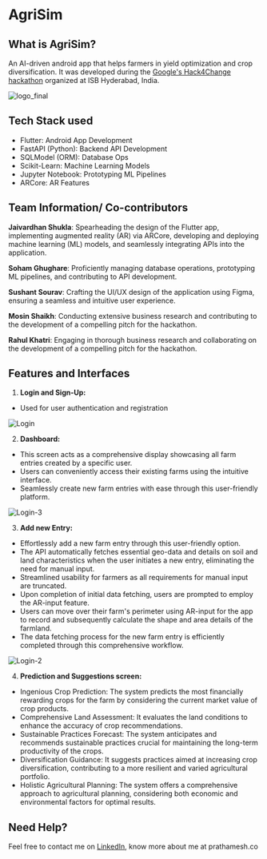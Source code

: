 # AgriSim

## What is AgriSim?
An AI-driven android app that helps farmers in yield optimization and crop diversification. It was developed during the [Google's Hack4Change hackathon](https://programs.t-hub.co/hack4change/) organized at ISB Hyderabad, India.

![logo_final](https://github.com/jaivsh/Agrisim/assets/93859359/bb5532cc-639c-4e34-80d0-96fb6c167c8d)


## Tech Stack used
- Flutter: Android App Development
- FastAPI (Python): Backend API Development
- SQLModel (ORM): Database Ops
- Scikit-Learn: Machine Learning Models
- Jupyter Notebook: Prototyping ML Pipelines
- ARCore: AR Features

## Team Information/ Co-contributors


**Jaivardhan Shukla**: Spearheading the design of the Flutter app, implementing augmented reality (AR) via ARCore, developing and deploying machine learning (ML) models, and seamlessly integrating APIs into the application.

**Soham Ghughare**: Proficiently managing database operations, prototyping ML pipelines, and contributing to API development.

**Sushant Sourav**: Crafting the UI/UX design of the application using Figma, ensuring a seamless and intuitive user experience.

**Mosin Shaikh**: Conducting extensive business research and contributing to the development of a compelling pitch for the hackathon.

**Rahul Khatri**: Engaging in thorough business research and collaborating on the development of a compelling pitch for the hackathon.

## Features and Interfaces

1. **Login and Sign-Up:**

- Used for user authentication and registration

![Login](https://github.com/jaivsh/Agrisim/assets/93859359/95ebeea1-46ee-4b44-8198-3675e8b9ee2a)


2. **Dashboard:**

- This screen acts as a comprehensive display showcasing all farm entries created by a specific user.
- Users can conveniently access their existing farms using the intuitive interface.
- Seamlessly create new farm entries with ease through this user-friendly platform.

![Login-3](https://github.com/jaivsh/Agrisim/assets/93859359/8d46d0b9-b9c8-4ebc-a394-fa79f9ddd4c2)



3. **Add new Entry:**
   
- Effortlessly add a new farm entry through this user-friendly option.
- The API automatically fetches essential geo-data and details on soil and land characteristics when the user initiates a new entry, eliminating the need for manual input.
- Streamlined usability for farmers as all requirements for manual input are truncated.
- Upon completion of initial data fetching, users are prompted to employ the AR-input feature.
- Users can move over their farm's perimeter using AR-input for the app to record and subsequently calculate the shape and area details of the farmland.
- The data fetching process for the new farm entry is efficiently completed through this comprehensive workflow.

![Login-2](https://github.com/jaivsh/Agrisim/assets/93859359/219057c2-37cf-44ab-83ae-28011c0cd910)


4. **Prediction and Suggestions screen:**

- Ingenious Crop Prediction: The system predicts the most financially rewarding crops for the farm by considering the current market value of crop products.
- Comprehensive Land Assessment: It evaluates the land conditions to enhance the accuracy of crop recommendations.
- Sustainable Practices Forecast: The system anticipates and recommends sustainable practices crucial for maintaining the long-term productivity of the crops.
- Diversification Guidance: It suggests practices aimed at increasing crop diversification, contributing to a more resilient and varied agricultural portfolio.
- Holistic Agricultural Planning: The system offers a comprehensive approach to agricultural planning, considering both economic and environmental factors for optimal results.


## Need Help?

Feel free to contact me on [LinkedIn](https://www.linkedin.com/in/jaivardhan-shukla-3633a2190/), know more about me at prathamesh.co






